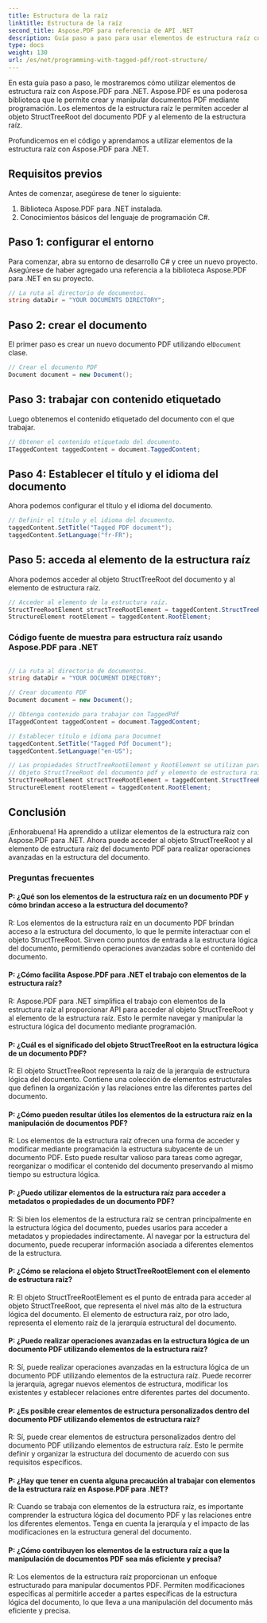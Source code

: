 ```yaml
---
title: Estructura de la raíz
linktitle: Estructura de la raíz
second_title: Aspose.PDF para referencia de API .NET
description: Guía paso a paso para usar elementos de estructura raíz con Aspose.PDF para .NET para acceder a la raíz y al objeto StructTreeRoot del documento PDF.
type: docs
weight: 130
url: /es/net/programming-with-tagged-pdf/root-structure/
---
```

En esta guía paso a paso, le mostraremos cómo utilizar elementos de estructura raíz con Aspose.PDF para .NET. Aspose.PDF es una poderosa biblioteca que le permite crear y manipular documentos PDF mediante programación. Los elementos de la estructura raíz le permiten acceder al objeto StructTreeRoot del documento PDF y al elemento de la estructura raíz.

Profundicemos en el código y aprendamos a utilizar elementos de la estructura raíz con Aspose.PDF para .NET.

## Requisitos previos

Antes de comenzar, asegúrese de tener lo siguiente:

1. Biblioteca Aspose.PDF para .NET instalada.
2. Conocimientos básicos del lenguaje de programación C#.

## Paso 1: configurar el entorno

Para comenzar, abra su entorno de desarrollo C# y cree un nuevo proyecto. Asegúrese de haber agregado una referencia a la biblioteca Aspose.PDF para .NET en su proyecto.

```csharp
// La ruta al directorio de documentos.
string dataDir = "YOUR DOCUMENTS DIRECTORY";
```

## Paso 2: crear el documento

 El primer paso es crear un nuevo documento PDF utilizando el`Document` clase.

```csharp
// Crear el documento PDF
Document document = new Document();
```

## Paso 3: trabajar con contenido etiquetado

Luego obtenemos el contenido etiquetado del documento con el que trabajar.

```csharp
// Obtener el contenido etiquetado del documento.
ITaggedContent taggedContent = document.TaggedContent;
```

## Paso 4: Establecer el título y el idioma del documento

Ahora podemos configurar el título y el idioma del documento.

```csharp
// Definir el título y el idioma del documento.
taggedContent.SetTitle("Tagged PDF document");
taggedContent.SetLanguage("fr-FR");
```

## Paso 5: acceda al elemento de la estructura raíz

Ahora podemos acceder al objeto StructTreeRoot del documento y al elemento de estructura raíz.

```csharp
// Acceder al elemento de la estructura raíz.
StructTreeRootElement structTreeRootElement = taggedContent.StructTreeRootElement;
StructureElement rootElement = taggedContent.RootElement;
```

### Código fuente de muestra para estructura raíz usando Aspose.PDF para .NET 
```csharp

// La ruta al directorio de documentos.
string dataDir = "YOUR DOCUMENT DIRECTORY";

// Crear documento PDF
Document document = new Document();

// Obtenga contenido para trabajar con TaggedPdf
ITaggedContent taggedContent = document.TaggedContent;

// Establecer título e idioma para Documnet
taggedContent.SetTitle("Tagged Pdf Document");
taggedContent.SetLanguage("en-US");

// Las propiedades StructTreeRootElement y RootElement se utilizan para acceder a
// Objeto StructTreeRoot del documento pdf y elemento de estructura raíz (elemento de estructura del documento).
StructTreeRootElement structTreeRootElement = taggedContent.StructTreeRootElement;
StructureElement rootElement = taggedContent.RootElement;

```

## Conclusión

¡Enhorabuena! Ha aprendido a utilizar elementos de la estructura raíz con Aspose.PDF para .NET. Ahora puede acceder al objeto StructTreeRoot y al elemento de estructura raíz del documento PDF para realizar operaciones avanzadas en la estructura del documento.

### Preguntas frecuentes

#### P: ¿Qué son los elementos de la estructura raíz en un documento PDF y cómo brindan acceso a la estructura del documento?

R: Los elementos de la estructura raíz en un documento PDF brindan acceso a la estructura del documento, lo que le permite interactuar con el objeto StructTreeRoot. Sirven como puntos de entrada a la estructura lógica del documento, permitiendo operaciones avanzadas sobre el contenido del documento.

#### P: ¿Cómo facilita Aspose.PDF para .NET el trabajo con elementos de la estructura raíz?

R: Aspose.PDF para .NET simplifica el trabajo con elementos de la estructura raíz al proporcionar API para acceder al objeto StructTreeRoot y al elemento de la estructura raíz. Esto le permite navegar y manipular la estructura lógica del documento mediante programación.

#### P: ¿Cuál es el significado del objeto StructTreeRoot en la estructura lógica de un documento PDF?

R: El objeto StructTreeRoot representa la raíz de la jerarquía de estructura lógica del documento. Contiene una colección de elementos estructurales que definen la organización y las relaciones entre las diferentes partes del documento.

#### P: ¿Cómo pueden resultar útiles los elementos de la estructura raíz en la manipulación de documentos PDF?

R: Los elementos de la estructura raíz ofrecen una forma de acceder y modificar mediante programación la estructura subyacente de un documento PDF. Esto puede resultar valioso para tareas como agregar, reorganizar o modificar el contenido del documento preservando al mismo tiempo su estructura lógica.

#### P: ¿Puedo utilizar elementos de la estructura raíz para acceder a metadatos o propiedades de un documento PDF?

R: Si bien los elementos de la estructura raíz se centran principalmente en la estructura lógica del documento, puedes usarlos para acceder a metadatos y propiedades indirectamente. Al navegar por la estructura del documento, puede recuperar información asociada a diferentes elementos de la estructura.

#### P: ¿Cómo se relaciona el objeto StructTreeRootElement con el elemento de estructura raíz?

R: El objeto StructTreeRootElement es el punto de entrada para acceder al objeto StructTreeRoot, que representa el nivel más alto de la estructura lógica del documento. El elemento de estructura raíz, por otro lado, representa el elemento raíz de la jerarquía estructural del documento.

#### P: ¿Puedo realizar operaciones avanzadas en la estructura lógica de un documento PDF utilizando elementos de la estructura raíz?

R: Sí, puede realizar operaciones avanzadas en la estructura lógica de un documento PDF utilizando elementos de la estructura raíz. Puede recorrer la jerarquía, agregar nuevos elementos de estructura, modificar los existentes y establecer relaciones entre diferentes partes del documento.

#### P: ¿Es posible crear elementos de estructura personalizados dentro del documento PDF utilizando elementos de estructura raíz?

R: Sí, puede crear elementos de estructura personalizados dentro del documento PDF utilizando elementos de estructura raíz. Esto le permite definir y organizar la estructura del documento de acuerdo con sus requisitos específicos.

#### P: ¿Hay que tener en cuenta alguna precaución al trabajar con elementos de la estructura raíz en Aspose.PDF para .NET?

R: Cuando se trabaja con elementos de la estructura raíz, es importante comprender la estructura lógica del documento PDF y las relaciones entre los diferentes elementos. Tenga en cuenta la jerarquía y el impacto de las modificaciones en la estructura general del documento.

#### P: ¿Cómo contribuyen los elementos de la estructura raíz a que la manipulación de documentos PDF sea más eficiente y precisa?

R: Los elementos de la estructura raíz proporcionan un enfoque estructurado para manipular documentos PDF. Permiten modificaciones específicas al permitirle acceder a partes específicas de la estructura lógica del documento, lo que lleva a una manipulación del documento más eficiente y precisa.